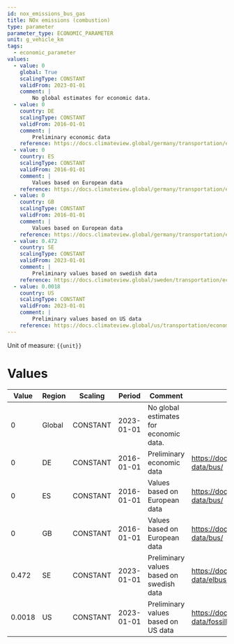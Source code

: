 ```yaml
---
id: nox_emissions_bus_gas
title: NOx emissions (combustion)
type: parameter
parameter_type: ECONOMIC_PARAMETER
unit: g_vehicle_km
tags:
  - economic_parameter
values:
  - value: 0
    global: True
    scalingType: CONSTANT
    validFrom: 2023-01-01
    comment: |
        No global estimates for economic data.
  - value: 0
    country: DE
    scalingType: CONSTANT
    validFrom: 2016-01-01
    comment: |
        Preliminary economic data
    reference: https://docs.climateview.global/germany/transportation/economic-data/bus/
  - value: 0
    country: ES
    scalingType: CONSTANT
    validFrom: 2016-01-01
    comment: |
        Values based on European data
    reference: https://docs.climateview.global/germany/transportation/economic-data/bus/
  - value: 0
    country: GB
    scalingType: CONSTANT
    validFrom: 2016-01-01
    comment: |
        Values based on European data
    reference: https://docs.climateview.global/germany/transportation/economic-data/bus/
  - value: 0.472
    country: SE
    scalingType: CONSTANT
    validFrom: 2023-01-01
    comment: |
        Preliminary values based on swedish data
    reference: https://docs.climateview.global/sweden/transportation/economic-data/elbuss/
  - value: 0.0018
    country: US
    scalingType: CONSTANT
    validFrom: 2023-01-01
    comment: |
        Preliminary values based on US data
    reference: https://docs.climateview.global/us/transportation/economic-data/fossilbus/
---
```



Unit of measure: `{{unit}}`


# Values


| Value | Region | Scaling | Period | Comment | Reference |
|-------|--------|---------|--------|---------|-----------|
| 0 | Global | CONSTANT | 2023-01-01 | No global estimates for economic data. |  |
| 0 | DE | CONSTANT | 2016-01-01 | Preliminary economic data | https://docs.climateview.global/germany/transportation/economic-data/bus/ |
| 0 | ES | CONSTANT | 2016-01-01 | Values based on European data | https://docs.climateview.global/germany/transportation/economic-data/bus/ |
| 0 | GB | CONSTANT | 2016-01-01 | Values based on European data | https://docs.climateview.global/germany/transportation/economic-data/bus/ |
| 0.472 | SE | CONSTANT | 2023-01-01 | Preliminary values based on swedish data | https://docs.climateview.global/sweden/transportation/economic-data/elbuss/ |
| 0.0018 | US | CONSTANT | 2023-01-01 | Preliminary values based on US data | https://docs.climateview.global/us/transportation/economic-data/fossilbus/ |


